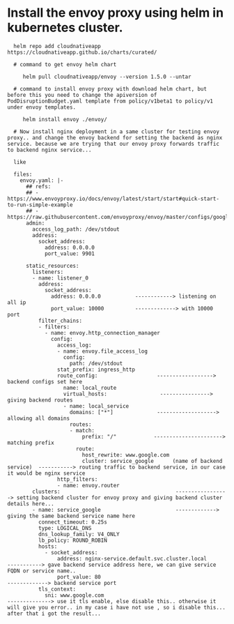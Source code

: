 # Install the envoy proxy using helm in kubernetes cluster.

      helm repo add cloudnativeapp https://cloudnativeapp.github.io/charts/curated/
   
      # command to get envoy helm chart   
      
         helm pull cloudnativeapp/envoy --version 1.5.0 --untar 
      
      # command to install envoy proxy with download helm chart, but before this you need to change the apiversion of PodDisruptionBudget.yaml template from policy/v1beta1 to policy/v1 under envoy templates.
         
         helm install envoy ./envoy/ 
      
      # Now install nginx deployment in a same cluster for testing envoy proxy.. and change the envoy backend for setting the backend as nginx service. because we are trying that our envoy proxy forwards traffic to backend nginx service...

      like    
      
      files:
        envoy.yaml: |-
          ## refs:
          ## - https://www.envoyproxy.io/docs/envoy/latest/start/start#quick-start-to-run-simple-example
          ## - https://raw.githubusercontent.com/envoyproxy/envoy/master/configs/google_com_proxy.v2.yaml
          admin:
            access_log_path: /dev/stdout
            address:
              socket_address:
                address: 0.0.0.0
                port_value: 9901
      
          static_resources:
            listeners:
            - name: listener_0
              address:
                socket_address:
                  address: 0.0.0.0           ------------> listening on all ip 
                  port_value: 10000          -------------> with 10000 port
              filter_chains:
              - filters:
                - name: envoy.http_connection_manager
                  config:
                    access_log:
                    - name: envoy.file_access_log
                      config:
                        path: /dev/stdout
                    stat_prefix: ingress_http
                    route_config:                   ------------------> backend configs set here
                      name: local_route
                      virtual_hosts:                 ----------------> giving backend routes
                      - name: local_service
                        domains: ["*"]              -------------------> allowing all domains
                        routes:
                        - match:
                            prefix: "/"            ----------------------> matching prefix
                          route:
                            host_rewrite: www.google.com
                            cluster: service_google      (name of backend service)  -----------> routing traffic to backend service, in our case it would be nginx service
                    http_filters:
                    - name: envoy.router
            clusters:                                     -----------------> setting backend cluster for envoy proxy and giving backend cluster details here...
            - name: service_google                        -------------> giving the same backend service name here     
              connect_timeout: 0.25s
              type: LOGICAL_DNS
              dns_lookup_family: V4_ONLY
              lb_policy: ROUND_ROBIN
              hosts:
                - socket_address:
                    address: nginx-service.default.svc.cluster.local            -----------> gave backend service address here, we can give service FQDN or service name..
                    port_value: 80                                              -------------> backend service port
              tls_context:
                sni: www.google.com                                             --------------> use it tls enable, else disable this.. otherwise it will give you error.. in my case i have not use , so i disable this... after that i got the result...  
              
